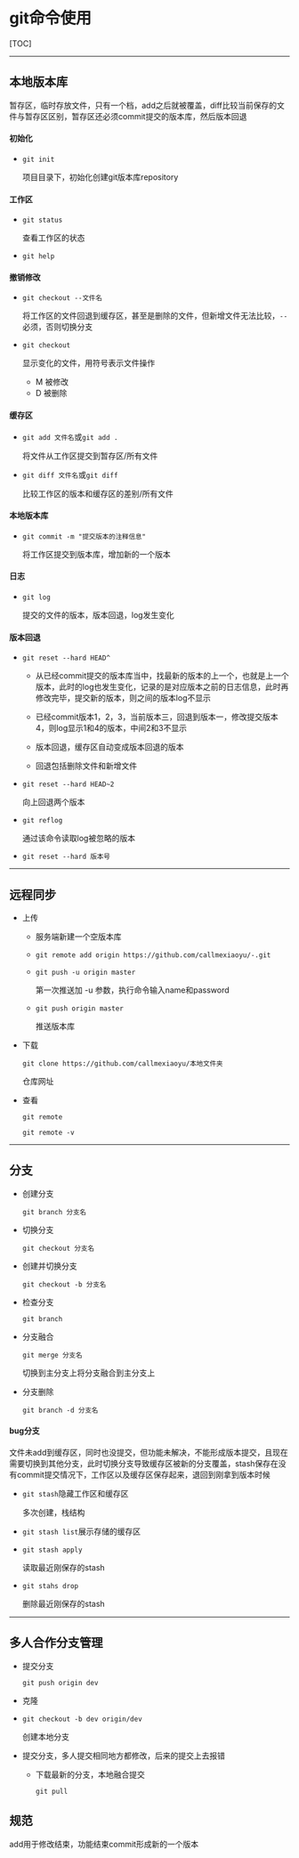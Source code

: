# git命令使用

[TOC]

***

## 本地版本库

暂存区，临时存放文件，只有一个档，add之后就被覆盖，diff比较当前保存的文件与暂存区区别，暂存区还必须commit提交的版本库，然后版本回退

#### 初始化

+ `git init`

  项目目录下，初始化创建git版本库repository

#### 工作区

+ `git status`

  查看工作区的状态

+ `git help`

#### 撤销修改

+ `git checkout --文件名`

  将工作区的文件回退到缓存区，甚至是删除的文件，但新增文件无法比较，`--`必须，否则切换分支

+ `git checkout`

  显示变化的文件，用符号表示文件操作

  + M 被修改
  + D 被删除

#### 缓存区

- `git add 文件名`或`git add .`

  将文件从工作区提交到暂存区/所有文件

- `git diff 文件名`或`git diff`

  比较工作区的版本和缓存区的差别/所有文件

#### 本地版本库

+ `git commit -m "提交版本的注释信息"`

  将工作区提交到版本库，增加新的一个版本

#### 日志

+ `git log`

  提交的文件的版本，版本回退，log发生变化

#### 版本回退

+ `git reset --hard HEAD^`

  + 从已经commit提交的版本库当中，找最新的版本的上一个，也就是上一个版本，此时的log也发生变化，记录的是对应版本之前的日志信息，此时再修改完毕，提交新的版本，则之间的版本log不显示

  + 已经commit版本1，2，3，当前版本三，回退到版本一，修改提交版本4，则log显示1和4的版本，中间2和3不显示
  + 版本回退，缓存区自动变成版本回退的版本
  + 回退包括删除文件和新增文件

+ `git reset --hard HEAD~2`

  向上回退两个版本

+ `git reflog`

  通过该命令读取log被忽略的版本

+ `git reset --hard 版本号`

***

## 远程同步

+ 上传

  + 服务端新建一个空版本库

  + `git remote add origin https://github.com/callmexiaoyu/-.git`

  + `git push -u origin master`

    第一次推送加 -u 参数，执行命令输入name和password

  + `git push origin master`

    推送版本库

+ 下载

  `git clone https://github.com/callmexiaoyu/本地文件夹`

  仓库网址

+ 查看

  `git remote`

  `git remote -v`

***

## 分支

+ 创建分支

  `git branch 分支名`

+ 切换分支

  `git checkout 分支名`

+ 创建并切换分支

  `git checkout -b 分支名`

+ 检查分支

  `git branch`

+ 分支融合

  `git merge 分支名`

  切换到主分支上将分支融合到主分支上

+ 分支删除

  `git branch -d 分支名`

#### bug分支

文件未add到缓存区，同时也没提交，但功能未解决，不能形成版本提交，且现在需要切换到其他分支，此时切换分支导致缓存区被新的分支覆盖，stash保存在没有commit提交情况下，工作区以及缓存区保存起来，退回到刚拿到版本时候

+ `git stash`隐藏工作区和缓存区

  多次创建，栈结构

+ `git stash list`展示存储的缓存区

+ `git stash apply`

  读取最近刚保存的stash

+ `git stahs drop`

  删除最近刚保存的stash

***

## 多人合作分支管理

+ 提交分支

  `git push origin dev`

+ 克隆

+ `git checkout -b dev origin/dev`

  创建本地分支

+ 提交分支，多人提交相同地方都修改，后来的提交上去报错

  + 下载最新的分支，本地融合提交

    `git pull`

## 规范

add用于修改结束，功能结束commit形成新的一个版本